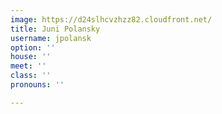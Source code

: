 ```yaml
---
image: https://d24slhcvzhzz82.cloudfront.net/
title: Juni Polansky
username: jpolansk
option: ''
house: ''
meet: ''
class: ''
pronouns: ''

---
```

